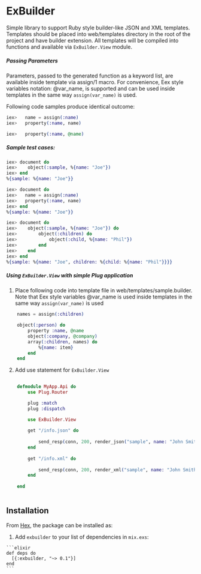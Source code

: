 # ExBuilder

Simple library to support Ruby style builder-like JSON and XML templates. 
Templates should be placed into web/templates directory in the root of the project and have builder extension. 
All templates will be compiled into functions and available via `ExBuilder.View` module. 

##### Passing Parameters

Parameters, passed to the generated function as a keyword list, are available inside template via assign/1 macro. 
For convenience, Eex style variables notation: @var_name, is supported and can be used inside templates in the same way `assign(var_name)` is used.

Following code samples produce identical outcome:

```elixir
iex>   name = assign(:name)	
iex>   property(:name, name)
``` 

```elixir
iex>   property(:name, @name)
``` 

##### Sample test cases:

```elixir
iex> document do
iex>	object(:sample, %{name: "Joe"})
iex> end
%{sample: %{name: "Joe"}}

iex> document do
iex>   name = assign(:name)	
iex>   property(:name, name)
iex> end
%{sample: %{name: "Joe"}}

iex> document do 
iex>	object(:sample, %{name: "Joe"}) do
iex>		object(:children) do
iex>			object(:child, %{name: "Phil"})
iex>		end
iex>	end
iex> end
%{sample: %{name: "Joe", children: %{child: %{name: "Phil"}}}}
```

##### Using `ExBuilder.View` with simple Plug application

1. Place following code into template file in web/templates/sample.builder.
   Note that Eex style variables @var_name is used inside templates in the same way `assign(var_name)` is used

```elixir
	names = assign(:children)

	object(:person) do
	    property :name, @name 
	    object(:company, @company)
	    array(:children, names) do
	    	%{name: item}
	    end
	end
```

2. Add use statement for `ExBuilder.View`

```elixir
	
	defmodule MyApp.Api do
		use Plug.Router

		plug :match
		plug :dispatch

		use ExBuilder.View
		
		get "/info.json" do
		
			send_resp(conn, 200, render_json("sample", name: "John Smith", children: ["Jeff"], company: %{name: "Company Name"}))
		end
	
		get "/info.xml" do
		
			send_resp(conn, 200, render_xml("sample", name: "John Smith", children: ["Jeff"], company: %{name: "Company Name"}))
		end
		
	end
	
```


## Installation

From [Hex](https://hex.pm/packages/exbuilder), the package can be installed as:

  1. Add `exbuilder` to your list of dependencies in `mix.exs`:

    ```elixir
    def deps do
      [{:exbuilder, "~> 0.1"}]
    end
    ```

